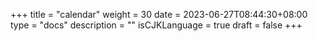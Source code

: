 +++
title = "calendar"
weight = 30
date = 2023-06-27T08:44:30+08:00
type = "docs"
description = ""
isCJKLanguage = true
draft = false
+++